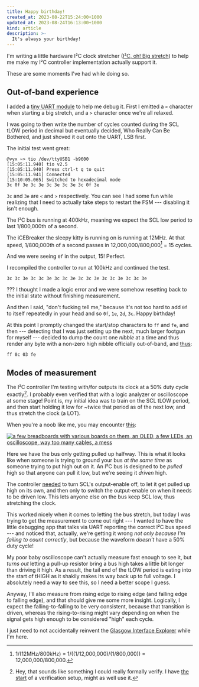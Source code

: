 ```yaml
---
title: Happy birthday!
created_at: 2023-08-22T15:24:00+1000
updated_at: 2023-08-24T16:13:00+1000
kind: article
description: >-
  It's always your birthday!
---
```


<section id="opening">

I'm writing a little hardware I²C clock stretcher ([I²C, oh! Big stretch]) to
help me make my I²C controller implementation actually support it.

These are some moments I've had while doing so.

[I²C, oh! Big stretch]: https://hrzn.ee/kivikakk/i2c_obs

</section>

<section id="oobe">

## Out-of-band experience

I added a [tiny UART module] to help me debug it. First I emitted a `<`
character when starting a big stretch, and a `>` character once we're all
relaxed.

[tiny UART module]: https://hrzn.ee/kivikakk/i2c_obs/commit/1078a55c9f5bd63fae9707586393535ed7afcd07#diff-fbbd4dd0ae5cec5958577b18349c32c4e93ed8df0846aacdfe916267b503e6f4

I was going to then write the number of cycles counted during the SCL tLOW
period in decimal but eventually decided, Who Really Can Be Bothered, and just
shoved it out onto the UART, LSB first.

The initial test went great:

```console?prompt=>
@vyx ~> tio /dev/ttyUSB1 -b9600
[15:05:11.940] tio v2.5
[15:05:11.940] Press ctrl-t q to quit
[15:05:11.941] Connected
[15:10:05.065] Switched to hexadecimal mode
3c 0f 3e 3c 3e 3c 3e 3c 3e 3c 0f 3e
```

`3c` and `3e` are `<` and `>` respectively. You can see I had some fun while
realizing that I need to actually take steps to restart the FSM --- disabling it
isn't enough.

The I²C bus is running at 400kHz, meaning we expect the SCL low period to last
1/800,000th of a second.

The iCEBreaker the sleepy kitty is running on is running at 12MHz. At that
speed, 1/800,000th of a second passes in 12,000,000/800,000[^maths] = 15 cycles.

[^maths]: 1/(12MHz/800kHz) = 1/((1/12,000,000)/(1/800,000)) = 12,000,000/800,000.

And we were seeing `0f` in the output, 15! Perfect.

I recompiled the controller to run at 100kHz and continued the test.

```console
3c 3c 3e 3c 3c 3e 3c 3c 3e 3c 3c 3e 3c 3c 3e 3c 3c 3e
```

??? I thought I made a logic error and we were somehow resetting back to the
initial state without finishing measurement.

And then I said, "don't fucking tell me," because it's not too hard to add `0f`
to itself repeatedly in your head and so `0f`, `1e`, `2d`, `3c`. Happy birthday!

At this point I promptly changed the start/stop characters to `ff` and `fe`, and
then --- detecting that I was just setting up the next, much larger footgun for
myself --- decided to dump the count one _nibble_ at a time and thus render any
byte with a non-zero high nibble officially out-of-band, and [thus]:

```console
ff 0c 03 fe
```

</section>

<section id="measurement">

## Modes of measurement

The I²C controller I'm testing with/for outputs its clock at a 50% duty
cycle exactly[^fv]. I probably even verified that with a logic analyzer or
oscilloscope at some stage! Point is, my initial idea was to train on the SCL
tLOW period, and then start holding it low for ~twice that period as of the next
low, and thus stretch the clock (a LOT).

When you're a noob like me, you may encounter [this]:

[![a few breadboards with various boards on them, an OLED, a few LEDs, an oscilloscope, way too many cables, a mess][half-pull.jpg]][half-pull.jpg]

[this]: https://aperture.ink/@charlotte/110931900646817865
[half-pull.jpg]: https://aperture.ink/system/media_attachments/files/110/931/897/543/950/932/original/60650d4451ef74f2.jpeg

Here we have the bus only getting pulled up halfway. This is what it looks like
when someone is trying to ground your bus _at the same time_ as someone trying
to put high out on it. An I²C bus is designed to be _pulled_ high so that anyone
can pull it low, but we're seeing it _driven_ high.

The controller [needed] to turn SCL's output-enable off, to let it get pulled up
high on its own, and then only to switch the output-enable on when it needs to
be driven low. This lets anyone else on the bus keep SCL low, thus stretching
the clock.

[needed]: https://hrzn.ee/kivikakk/sh1107/commit/bb7388b9f1a3635711337a304bc17e3c682c8508

This worked nicely when it comes to letting the bus stretch, but today I was
trying to get the measurement to come out right --- I wanted to have the little
debugging app that talks via UART reporting the correct I²C bus speed --- and
noticed that, actually, we're getting it wrong _not only because I'm failing to
count correctly_, but because the waveform _doesn't_ have a 50% duty cycle!

My poor baby oscilloscope can't actually measure fast enough to see it, but
_turns out_ letting a pull-up resistor bring a bus high takes a little bit
longer than driving it high. As a result, the tail end of the tLOW period is
eating into the start of tHIGH as it shakily makes its way back up to full
voltage. I absolutely need a way to see this, so I need a better scope I guess.

Anyway, I'll also measure from rising edge to rising edge (and falling edge to
falling edge), and that should give me some more insight. Logically, I expect
the falling-to-falling to be very consistent, because that transition is driven,
whereas the rising-to-rising might vary depending on when the signal gets high
enough to be considered "high" each cycle.

I just need to not accidentally reinvent the [Glasgow Interface Explorer] while
I'm here.

[Glasgow Interface Explorer]: https://www.crowdsupply.com/1bitsquared/glasgow

[^fv]: Hey, that sounds like something I could really formally verify.
  I have [the start] of a verification setup, might as well use it.
  
  [the start]: https://hrzn.ee/kivikakk/sh1107/blob/7b05e685eb6ee53b9f069410c9f12005cd580d99/sh1107/formal/__init__.py#L133-L155

</section>

[thus]: https://hrzn.ee/kivikakk/i2c_obs/commit/da9b89b43319114f3bb0fd43511ae934b10b7fac
